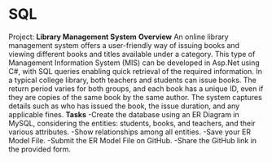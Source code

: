 # SQL
Project: **Library Management System**
**Overview**
An online library management system offers a user-friendly way of issuing books and viewing different books and titles available under a category. This type of Management Information System (MIS) can be developed in Asp.Net using C#, with SQL queries enabling quick retrieval of the required information.
In a typical college library, both teachers and students can issue books. The return period varies for both groups, and each book has a unique ID, even if they are copies of the same book by the same author. The system captures details such as who has issued the book, the issue duration, and any applicable fines.
**Tasks**
-Create the database using an ER Diagram in MySQL, considering the entities: students, books, and teachers, and their various attributes.
-Show relationships among all entities.
-Save your ER Model File.
-Submit the ER Model File on GitHub.
-Share the GitHub link in the provided form.
